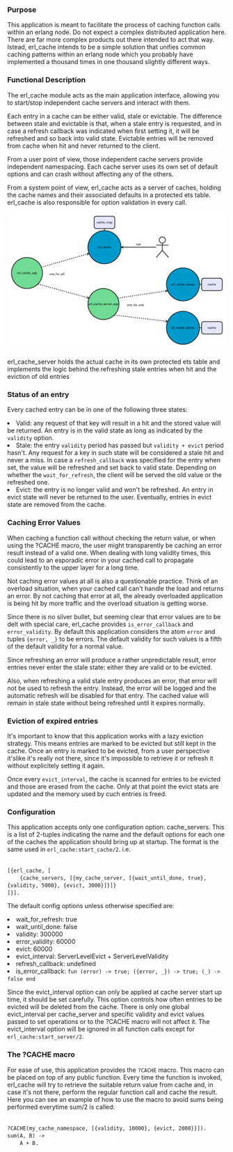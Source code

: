 <!---
@doc <!-- -->

<h3> Purpose </h3>

This application is meant to facilitate the process of caching function calls within an erlang node.
Do not expect a complex distributed application here. There are far more complex products out there
intended to act that way. Istead, erl_cache intends to be a simple solution that unifies common
caching patterns within an erlang node which you probably have implemented a thousand times in one
thousand slightly different ways.

<h3> Functional Description </h3>

The erl_cache module acts as the main application interface, allowing you to start/stop independent
cache servers and interact with them.

Each entry in a cache can be either valid, stale or evictable. The difference between stale and
evictable is that, when a stale entry is requested, and in case a refresh callback was indicated
when first setting it, it will be refreshed and so back into valid state. Evictable entries will be
removed from cache when hit and never returned to the client.

From a user point of view, those independent cache servers provide independent namespacing. Each
cache server uses its own set of default options and can crash without affecting any of the others.

From a system point of view, erl_cache acts as a server of caches, holding the cache names and their
associated defaults in a protected ets table. erl_cache is also responsible for option validation in
every call.

<img src="doc/images/erl_cache.png" style="max-height: 500px;"/>

erl_cache_server holds the actual cache in its own protected ets table and implements the logic
behind the refreshing stale entries when hit and the eviction of old entries

<h3> Status of an entry</h3>

Every cached entry can be in one of the following three states:
<li> Valid: any request of that key will result in a hit and the stored value will be returned. An
entry is in the valid state as long as indicated by the <code>validity</code> option.</li>
<li> Stale: the entry <code>validity</code> period has passed but  <code>validity + evict</code>
period hasn't. Any request for a key in such state will be considered a stale hit and never a miss.
In case a <code>refresh_callback</code> was specified for the entry when set, the value will be
refreshed and set back to valid state. Depending on whether the <code>wait_for_refresh</code>, the
client will be served the old value or the refreshed one.</li>
<li> Evict: the entry is no longer valid and won't be refreshed. An entry in evict state will never
be returned to the user. Eventually, entries in evict state are removed from the cache.</li>

<h3> Caching Error Values</h3>

When caching a function call without checking the return value, or when using the ?CACHE macro, the
user might transparently be caching an error result instead of a valid one. When dealing with long
validity times, this could lead to an esporadic error in your cached call to propagate consistently
to the upper layer for a long time.

Not caching error values at all is also a questionable practice. Think of an overload situation,
when your cached call can't handle the load and returns an error. By not caching that error at all,
the already overloaded application is being hit by more traffic and the overload situation is
getting worse.

Since there is no silver bullet, but seeming clear that error values are to be delt with special
care, erl_cache provides <code>is_error_callback</code> and <code>error_validity</code>. By default
this application considers the atom <code>error</code> and tuples <code>{error, _}</code> to be
errors. The default validity for such values is a fifth of the default validity for a normal value.

Since refreshing an error will produce a rather unpredictable result, error entries never enter the
stale state: either they are valid or to be evicted.

Also, when refreshing a valid stale entry produces an error, that error will not be used to refresh
the entry. Instead, the error will be logged and the automatic refresh will be disabled for that
entry. The cached value will remain in stale state without being refreshed until it expires
normally.

<h3> Eviction of expired entries</h3>

It's important to know that this application works with a lazy eviction strategy. This means entries
are marked to be evicted but still kept in the cache. Once an entry is marked to be evicted, from
a user perspective it'slike it's really not there, since it's impossible to retrieve it or refresh
it without explicitely setting it again.

Once every <code>evict_interval</code>, the cache is scanned for entries to be evicted and those
are erased from the cache. Only at that point the evict stats are updated and the memory used by
cuch entries is freed.

<h3> Configuration </h3>

This application accepts only one configuration option: cache_servers. This is a list of 2-tuples
indicating the name and the default options for each one of the caches the application should bring
up at startup. The format is the same used in <code>erl_cache:start_cache/2</code>. i.e.

<code>
[{erl_cache, [
    {cache_servers, [{my_cache_server, [{wait_until_done, true}, {validity, 5000}, {evict, 3000}]}]}
]}].
</code>

The default config options unless otherwise specified are:

<li>wait_for_refresh: true</li>
<li>wait_until_done: false</li>
<li>validity: 300000</li>
<li>error_validity: 60000</li>
<li>evict: 60000</li>
<li>evict_interval: ServerLevelEvict + ServerLevelValidity</li>
<li>refresh_callback: undefined</li>
<li>is_error_callback: <code>fun (error) -> true; ({error, _}) -> true; (_) -> false end</code></li>

Since the evict_interval option can only be applied at cache server start up time, it
should be set carefully. This option controls how often entries to be evicted will be deleted from
the cache. There is only one global evict_interval per cache_server and specific validity and evict
values passed to set operations or to the ?CACHE macro will not affect it. The evict_interval option
will be ignored in all function calls except for <code>erl_cache:start_server/2</code>.

<h3> The ?CACHE macro </h3>

For ease of use, this application provides the <code>?CACHE</code> macro. This macro can be placed on top of
any public function. Every time the function is invoked, erl_cache will try to retrieve the suitable
return value from cache and, in case it's not there, perform the regular function call and cache the
result. Here you can see an example of how to use the macro to avoid sums being performed everytime
sum/2 is called:

<code>
?CACHE(my_cache_namespace, [{validity, 10000}, {evict, 2000}}]).
sum(A, B) ->
    A + B.
</code>

